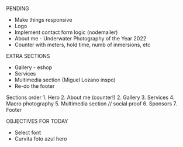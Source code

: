 PENDING 

* Make things responsive
* Logo
* Implement contact form logic (nodemailer)
* About me - Underwater Photography of the Year 2022
* Counter with meters, hold time, numb of inmersions, etc

EXTRA SECTIONS
* Gallery - eshop
* Services
* Multimedia section (Miguel Lozano inspo)
* Re-do the footer


Sections order
    1. Hero
2. About me (counter!)
    2. Gallery
3. Services
    4. Macro photography
5. Multimedia section // social proof
    6. Sponsors
    7. Footer


OBJECTIVES FOR TODAY
- Select font
- Curvita foto azul hero